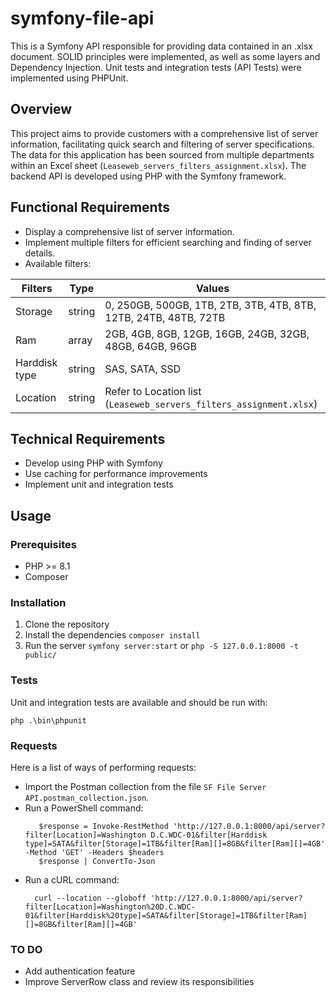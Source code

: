 # symfony-file-api
This is a Symfony API responsible for providing data contained in an .xlsx document.
SOLID principles were implemented, as well as some layers and Dependency Injection.
Unit tests and integration tests (API Tests) were implemented using PHPUnit.

## Overview

This project aims to provide customers with a comprehensive list of 
server information, facilitating quick search and filtering of server 
specifications. The data for this application has been 
sourced from multiple departments within an Excel sheet 
(`Leaseweb_servers_filters_assignment.xlsx`). 
The backend API is developed using PHP with the Symfony framework.

## Functional Requirements

- Display a comprehensive list of server information.
- Implement multiple filters for efficient searching and finding of server details.
- Available filters:

| Filters      | Type   | Values                                                          |
|--------------|--------|-----------------------------------------------------------------|
| Storage      | string | 0, 250GB, 500GB, 1TB, 2TB, 3TB, 4TB, 8TB, 12TB, 24TB, 48TB, 72TB |
| Ram          | array  | 2GB, 4GB, 8GB, 12GB, 16GB, 24GB, 32GB, 48GB, 64GB, 96GB         |
| Harddisk type| string | SAS, SATA, SSD                                                  |
| Location     | string | Refer to Location list (`Leaseweb_servers_filters_assignment.xlsx`)                                         |


## Technical Requirements
- Develop using PHP with Symfony
- Use caching for performance improvements
- Implement unit and integration tests

## Usage

### Prerequisites

- PHP >= 8.1
- Composer

### Installation

1. Clone the repository
2. Install the dependencies
   `composer install`
3. Run the server `symfony server:start` or `php -S 127.0.0.1:8000 -t public/`

### Tests

Unit and integration tests are available and should be run with:
```
php .\bin\phpunit 
```

### Requests
Here is a list of ways of performing requests:
- Import the Postman collection from the file `SF File Server API.postman_collection.json`.
- Run a PowerShell command:
    ```
       $response = Invoke-RestMethod 'http://127.0.0.1:8000/api/server?filter[Location]=Washington D.C.WDC-01&filter[Harddisk type]=SATA&filter[Storage]=1TB&filter[Ram][]=8GB&filter[Ram][]=4GB' -Method 'GET' -Headers $headers
       $response | ConvertTo-Json
    ```
- Run a cURL command:
    ```
      curl --location --globoff 'http://127.0.0.1:8000/api/server?filter[Location]=Washington%20D.C.WDC-01&filter[Harddisk%20type]=SATA&filter[Storage]=1TB&filter[Ram][]=8GB&filter[Ram][]=4GB'
    ```

### TO DO
- Add authentication feature
- Improve ServerRow class and review its responsibilities
